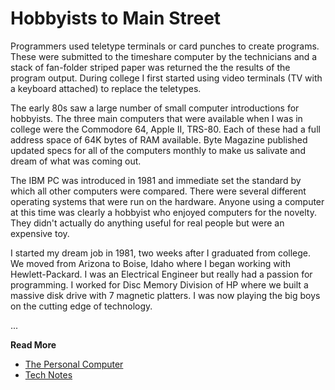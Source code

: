 # Hobbyists to Main Street

Programmers used teletype terminals or card punches to create programs. These were submitted to the
timeshare computer by the technicians and a stack of fan-folder striped paper was returned the the
results of the program output. During college I first started using video terminals (TV with a
keyboard attached) to replace the teletypes.

The early 80s saw a large number of small computer introductions for hobbyists. The three main
computers that were available when I was in college were the Commodore 64, Apple II, TRS-80. Each
of these had a full address space of 64K bytes of RAM available. Byte Magazine published updated
specs for all of the computers monthly to make us salivate and dream of what was coming out.

The IBM PC was introduced in 1981 and immediate set the standard by which all other computers were
compared. There were several different operating systems that were run on the hardware. Anyone
using a computer at this time was clearly a hobbyist who enjoyed computers for the novelty. They
didn't actually do anything useful for real people but were an expensive toy.

I started my dream job in 1981, two weeks after I graduated from college. We moved from Arizona to
Boise, Idaho where I began working with Hewlett-Packard. I was an Electrical Engineer but really
had a passion for programming. I worked for Disc Memory Division of HP where we built a massive
disk drive with 7 magnetic platters. I was now playing the big boys on the cutting edge of
technology.

...

**Read More**

* [The Personal Computer](https://shrinking-world.com/blog/PersonalComputer)
* [Tech Notes](https://shrinking-world.com/blog)

